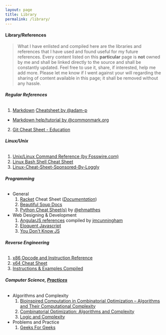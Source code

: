 ```yaml
---
layout: page
title: Library
permalink: /library/
---
```


#### <span class="icon-books"></span>  Library/References

>What I have enlisted and compiled here are the libraries and references that I have used and found useful for my future references. Every content listed on this **particular** page is **not** owned by me and shall be linked directly to the source and shall be constantly updated. Feel free to use it, share, if interested, help me add more. Please let me know if I went against your will regarding the sharing of content available in this page; it shall be removed without any hassle.

###### **Regular References**
1. [Markdown](https://en.wikipedia.org/wiki/Markdown) [Cheatsheet by @adam-p](https://github.com/adam-p/markdown-here/wiki/Markdown-Cheatsheet)
  * [Markdown help/tutorial by @commonmark.org](http://commonmark.org/help/tutorial/)
2. [Git Cheat Sheet - Education](https://education.github.com/git-cheat-sheet-education.pdf)

###### **Linux/Unix**
1. [Unix/Linux Command Reference (by Fosswire.com)](https://files.fosswire.com/2007/08/fwunixref.pdf)
2. [Linux Bash Shell Cheat Sheet](https://learncodethehardway.org/unix/bash_cheat_sheet.pdf)
3. [Linux-Cheat-Sheet-Sponsored-By-Loggly](https://www.loggly.com/wp-content/uploads/2015/05/Linux-Cheat-Sheet-Sponsored-By-Loggly.pdf)

###### **Programming**
+ General
  1. [Racket](https://racket-lang.org/) Cheat Sheet ([*Documentation*](https://docs.racket-lang.org/racket-cheat/index.html))
  2. [Beautiful Soup Docs](https://readthedocs.org/projects/beautiful-soup-4/downloads/pdf/latest)
  3. [Python Cheat Sheet(s)](https://ehmatthes.github.io/pcc/cheatsheets/README.html) by [@ehmatthes](https://github.com/ehmatthes)
+ Web Designing & Development
  1. [AngularJS references](https://github.com/jmcunningham/AngularJS-Learning) compiled by [jmcunningham](https://github.com/jmcunningham)
  2. [Eloquent Javascript](http://eloquentjavascript.net/)
  3. [You Don't Know JS](https://github.com/getify/You-Dont-Know-JS)


###### **Reverse Engineering**
1. [x86 Opcode and Instruction Reference](http://ref.x86asm.net/)
2. [x64 Cheat Sheet](https://cs.brown.edu/courses/cs033/docs/guides/x64_cheatsheet.pdf)
3. [Instructions & Examples Compiled](https://scadahacker.com/library/Documents/Cheat_Sheets/Programming%20-%20x86%20Instructions%201.pdf)

###### **Computer Science, [Practices](/cs-practice/)**
+ Algorithms and Complexity
  1. [Bioinspired Computation in Combinatorial Optimization – Algorithms and Their Computational Complexity](http://www.bioinspiredcomputation.com/self-archived-bookNeumannWitt.pdf)
  2. [Combinatorial Optimization: Algorithms and Complexity](https://www.amazon.com/Combinatorial-Optimization-Algorithms-Complexity-Computer-ebook/dp/B00C8UQZAO)
  3. [Logic and Complexity](http://www.springer.com/us/book/9781852335656)
+ Problems and Practice
  1. [Geeks For Geeks](http://www.geeksforgeeks.org)
